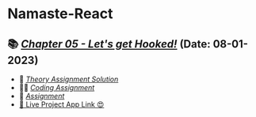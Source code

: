# Namaste-React

## 📚 [_Chapter 05 - Let's get Hooked!_](./src/App.js) (Date: 08-01-2023)
- 📖 [_Theory Assignment Solution_](./Assignments/Class_5_Assignment.pdf)
- 👨‍💻 [_Coding Assignment_](./src/components/Body.js)
- 📘 [_Assignment_](./Assignments//Class_5%20_Assignment%20questions.png)
- [🚀 Live Project App Link 😍](https://gowthami-react-hooks.netlify.app/)
